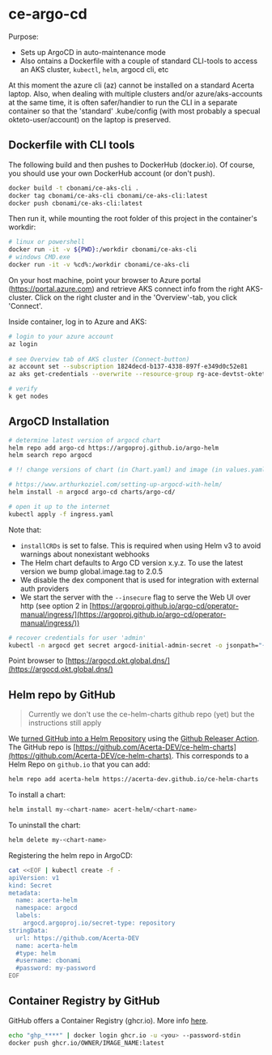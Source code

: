 # ce-argo-cd

Purpose:
* Sets up ArgoCD in auto-maintenance mode
* Also ontains a Dockerfile with a couple of standard CLI-tools to access an AKS cluster, `kubectl`, `helm`, argocd cli, etc 
  
At this moment the azure cli (az) cannot be installed on a standard Acerta laptop. Also, when dealing with multiple clusters and/or azure/aks-accounts at the same time, it is often safer/handier to run the CLI in a separate container so that the 'standard' .kube/config (with most probably a specual okteto-user/account) on the laptop is preserved.

## Dockerfile with CLI tools

The following build and then pushes to DockerHub (docker.io). Of course, you should use your own DockerHub account (or don't push).

```bash
docker build -t cbonami/ce-aks-cli .
docker tag cbonami/ce-aks-cli cbonami/ce-aks-cli:latest
docker push cbonami/ce-aks-cli:latest
```
Then run it, while mounting the root folder of this project in the container's workdir:
```bash
# linux or powershell
docker run -it -v ${PWD}:/workdir cbonami/ce-aks-cli
# windows CMD.exe
docker run -it -v %cd%:/workdir cbonami/ce-aks-cli
```

On your host machine, point your browser to Azure portal (https://portal.azure.com) and retrieve AKS connect info from the right AKS-cluster. 
Click on the right cluster and in the 'Overview'-tab, you click 'Connect'.

Inside container, log in to Azure and AKS:

```bash
# login to your azure account
az login
    
# see Overview tab of AKS cluster (Connect-button)
az account set --subscription 1824decd-b137-4338-897f-e349d0c52e81
az aks get-credentials --overwrite --resource-group rg-ace-devtst-okteto --name aks-ace-devtst-okteto --admin

# verify
k get nodes
```

## ArgoCD Installation

```bash
# determine latest version of argocd chart
helm repo add argo-cd https://argoproj.github.io/argo-helm
helm search repo argocd

# !! change versions of chart (in Chart.yaml) and image (in values.yaml)

# https://www.arthurkoziel.com/setting-up-argocd-with-helm/
helm install -n argocd argo-cd charts/argo-cd/

# open it up to the internet
kubectl apply -f ingress.yaml
```
Note that:
* `installCRDs` is set to false. This is required when using Helm v3 to avoid warnings about nonexistant webhooks
* The Helm chart defaults to Argo CD version x.y.z. To use the latest version we bump global.image.tag to 2.0.5
* We disable the dex component that is used for integration with external auth providers
* We start the server with the `--insecure` flag to serve the Web UI over http (see option 2 in [https://argoproj.github.io/argo-cd/operator-manual/ingress/](https://argoproj.github.io/argo-cd/operator-manual/ingress/))

```bash
# recover credentials for user 'admin'
kubectl -n argocd get secret argocd-initial-admin-secret -o jsonpath="{.data.password}" | base64 -d
```

Point browser to [https://argocd.okt.global.dns/](https://argocd.okt.global.dns/)

## Helm repo by GitHub

> Currently we don't use the ce-helm-charts github repo (yet) but the instructions still apply 

We [turned GitHub into a Helm Repository](https://harness.io/blog/devops/helm-chart-repo/) using the [Github Releaser Action](https://helm.sh/docs/howto/chart_releaser_action/#github-actions-workflow).
The GitHub repo is [https://github.com/Acerta-DEV/ce-helm-charts](https://github.com/Acerta-DEV/ce-helm-charts).
This corresponds to a Helm Repo on `github.io` that you can add:
```bash
helm repo add acerta-helm https://acerta-dev.github.io/ce-helm-charts
```
To install a chart:
```bash
helm install my-<chart-name> acert-helm/<chart-name>
```
To uninstall the chart:
```bash
helm delete my-<chart-name>
```
Registering the helm repo in ArgoCD:

```bash
cat <<EOF | kubectl create -f -
apiVersion: v1
kind: Secret
metadata:
  name: acerta-helm
  namespace: argocd
  labels:
    argocd.argoproj.io/secret-type: repository
stringData:
  url: https://github.com/Acerta-DEV
  name: acerta-helm
  #type: helm
  #username: cbonami
  #password: my-password
EOF
```

## Container Registry by GitHub

GitHub offers a Container Registry (ghcr.io). More info [here](https://docs.github.com/en/packages/working-with-a-github-packages-registry/working-with-the-container-registry
).

```bash
echo "ghp_****" | docker login ghcr.io -u <you> --password-stdin
docker push ghcr.io/OWNER/IMAGE_NAME:latest
```